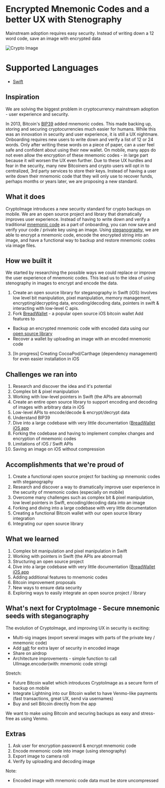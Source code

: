 # Encrypted Mnemonic Codes and a better UX with Stenography

Mainstream adoption requires easy security. Instead of writing down a 12 word code, save an image with encrypted data

![Crypto Image](https://j.gifs.com/XoqNr8.gif)

# Supported Languages

* [Swift](mnemonic-stenography-swift)

## Inspiration

We are solving the biggest problem in cryptocurrency mainstream adoption - user experience and security.

In 2013, Bitcoin's [BIP39](https://github.com/bitcoin/bips/blob/master/bip-0039.mediawiki) added mnemonic codes. This made backing up, storing and securing cryptocurrencies much easier for humans. While this was an innovation in security and user experience, it is still a UX nightmare. Onboarding requires new users to write down and verify a list of 12 or 24 words. Only after writing these words on a piece of paper, can a user feel safe and confident about using their new wallet. On mobile, many apps do not even allow the encryption of these mnemonic codes - in large part because it will worsen the UX even further. Due to these UX hurdles and fear in the security, many new Bitcoiners and crypto users will opt in to centralized, 3rd party services to store their keys. Instead of having a user write down their mnemonic code that they will only use to recover funds, perhaps months or years later, we are proposing a new standard.

## What it does

CryptoImage introduces a new security standard for crypto backups on mobile. We are an open source project and library that dramatically improves user experience. Instead of having to write down and verify a traditional [mnemonic code](https://github.com/bitcoin/bips/blob/master/bip-0039.mediawiki) as a part of onboarding, you can now save and verify your code / private key using an image. Using [steganography](https://en.wikipedia.org/wiki/Steganography), we are able to encrypt a mnemonic code, encode the encrypted string into an image, and have a functional way to backup and restore mnemonic codes via image files. 

## How we built it

We started by researching the possible ways we could replace or improve the user experience of mnemonic codes. This lead us to the idea of using stenography in images to encrypt and encode the data. 

1. Create an open source library for steganography in Swift (iOS)
Involves low level bit manipulation, pixel manipulation, memory management, encrypting/decrypting data, encoding/decoding data, pointers in swift & interacting with low-level C apis.
2. Fork [BreadWallet](https://github.com/breadwallet/breadwallet-ios) - a popular open source iOS bitcoin wallet
Add features to
- Backup an encrypted mnemonic code with encoded data using our [open source library](https://github.com/jakezeal/MnemonicSteganography/tree/master/mnemonic-steganography-swift)
- Recover a wallet by uploading an image with an encoded mnemonic code 
3. [In progress] Creating CocoaPod/Carthage (dependency management) for even easier installation in iOS

## Challenges we ran into 

1. Research and discover the idea and it's potential
1. Complex bit & pixel manipulation
1. Working with low-level pointers in Swift (the APIs are abnormal)
2. Create an entire open source library to support encoding and decoding of images with arbitrary data in iOS
3. Low-level APIs to encode/decode & encrypt/decrypt data
5. Understand BIP39 
6. Dive into a large codebase with very little documentation ([BreadWallet iOS app](https://github.com/breadwallet/breadwallet-ios)
7. Forking the codebase and having to implement complex changes and encryption of mnemonic codes
8. Limitations of iOS / Swift APIs
9. Saving an image on iOS without compression

## Accomplishments that we're proud of

1. Create a functional open source project for backing up mnemonic codes with steganography
2. Research and discover a way to dramatically improve user experience in the security of mnemonic codes (especially on mobile)
3. Overcome many challenges such as complex bit & pixel manipulation, low level pointers in Swift, encoding/decoding data into an image
4. Forking and diving into a large codebase with very little documentation
5. Creating a functional Bitcoin wallet with our open source library integration
6. Integrating our open source library

## What we learned

1. Complex bit manipulation and pixel manipulation in Swift
2. Working with pointers in Swift (the APIs are abnormal)
3. Structuring an open source project
4. Dive into a large codebase with very little documentation ([BreadWallet iOS app](https://github.com/breadwallet/breadwallet-ios)
5. Adding additional features to mnemonic codes
6. Bitcoin improvement proposals
7. New ways to ensure data security
8. Exploring ways to easily integrate an open source project / library

## What's next for CryptoImage - Secure mnemonic seeds with steganography

The evolution of CryptoImage, and improving UX in security is exciting:
- Multi-sig images (export several images with parts of the private key / mnemonic code)
- Add [salt](https://en.wikipedia.org/wiki/Salt_(cryptography)) for extra layer of security in encoded image
- Share on airdrop
- Architecture improvements - simple function to call UIImage.encoder(with: mnemonic code string)

Stretch:
- Future Bitcoin wallet which introduces CryptoImage as a secure form of backup on mobile
- Integrate Lightning into our Bitcoin wallet to have Venmo-like payments (fast transactions, great UX, send via usernames)
- Buy and sell Bitcoin directly from the app

We want to make using Bitcoin and securing backups as easy and stress-free as using Venmo.


## Extras

1. Ask user for encryption password & encrypt mnemonic code
2. Encode mnemonic code into image (using stenography)
3. Export image to camera roll
4. Verify by uploading and decoding image

Note:
- Encoded image with mnemonic code data must be store uncompressed 
